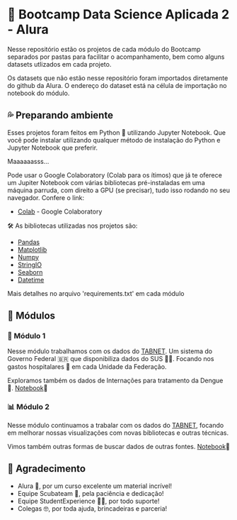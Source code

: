 # :diving_mask: Bootcamp Data Science Aplicada 2 - Alura 
Nesse repositório estão os projetos de cada módulo do Bootcamp separados por pastas para facilitar o acompanhamento, bem como alguns datasets utlizados em cada projeto.

Os datasets que não estão nesse repositório foram importados diretamente do github da Alura. O endereço do dataset está na célula de importação no notebook do módulo.


## :sweat_drops: Preparando ambiente
Esses projetos foram feitos em Python :snake: utilizando Jupyter Notebook. Que você pode instalar utilizando qualquer método de instalação do Python e Jupyter Notebook que preferir. 

Maaaaaasss...

Pode usar o Google Colaboratory (Colab para os ítimos) que já te oferece um Jupiter Notebook com várias bibliotecas pré-instaladas em uma máquina parruda, com direito a GPU (se precisar), tudo isso rodando no seu navegador. Confere o link: 
* [Colab](https://colab.research.google.com) - Google Colaboratory

🛠️ As bibliotecas utilizadas nos projetos são:
* [Pandas](https://pandas.pydata.org/pandas-docs/stable/index.html)
* [Matplotlib](https://matplotlib.org)
* [Numpy](https://numpy.org)
* [StringIO](https://docs.python.org/2/library/stringio.html)
* [Seaborn](https://seaborn.pydata.org)
* [Datetime](https://docs.python.org/3/library/datetime.html)

Mais detalhes no arquivo 'requirements.txt' em cada módulo

## :scroll: Módulos
### :money_with_wings: Módulo 1
Nesse módulo trabalhamos com os dados do [TABNET](http://tabnet.datasus.gov.br). Um sistema do Governo Federal 🇧🇷 que disponibiliza dados do SUS :woman_health_worker:. Focando nos gastos hospitalares :hospital: em cada Unidade da Federação.

Exploramos também os dados de Internações para tratamento da Dengue :mosquito:.
[Notebook](https://colab.research.google.com/drive/1dis9uwwcYwJ_Cc8kKhfQVpRFOci1izCU?usp=sharing):notebook:

### :bar_chart: Módulo 2
Nesse módulo continuamos a trabalar com os dados do [TABNET](http://tabnet.datasus.gov.br), focando em melhorar nossas visualizações com novas bibliotecas e outras técnicas.

Vimos também outras formas de buscar dados de outras fontes.
[Notebook](https://colab.research.google.com/drive/1Lw_jzYEoAHx8tqml-Pt5LtxC1rngnU7E?usp=sharing):notebook:

## 🎁 Agradecimento

* Alura :blue_heart:, por um curso excelente um material incrível!
* Equipe Scubateam :diving_mask:, pela paciência e dedicação! 
* Equipe StudentExperience :man_student:, por todo suporte!
* Colegas 🤓, por toda ajuda, brincadeiras e parceria!
